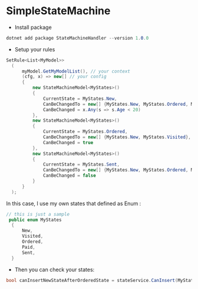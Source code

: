 # SimpleStateMachine
- Install package
```csharp
dotnet add package StateMachineHandler --version 1.0.0
```
- Setup your rules

```csharp
SetRule<List<MyModel>>
  (
      myModel.GetMyModelList(), // your context
      (cfg, x) => new[] // your config
      {
          new StateMachineModel<MyStates>()
          {
              CurrentState = MyStates.New,
              CanBeChangedTo = new[] {MyStates.New, MyStates.Ordered, MyStates.Paid},
              CanBeChanged = x.Any(s => s.Age < 20)
          },
          new StateMachineModel<MyStates>()
          {
              CurrentState = MyStates.Ordered,
              CanBeChangedTo = new[] {MyStates.New, MyStates.Visited},
              CanBeChanged = true
          },
          new StateMachineModel<MyStates>()
          {
              CurrentState = MyStates.Sent,
              CanBeChangedTo = new[] {MyStates.New, MyStates.Ordered, MyStates.Paid},
              CanBeChanged = false
          }
      }
  );
```

In this case, I use my own states that defined as Enum : 
```csharp
// this is just a sample
 public enum MyStates
  {
      New,
      Visited,
      Ordered,
      Paid,
      Sent,
  }
```

- Then you can check your states:
```csharp
bool canInsertNewStateAfterOrderedState = stateService.CanInsert(MyStates.New, MyStates.Ordered);
```

